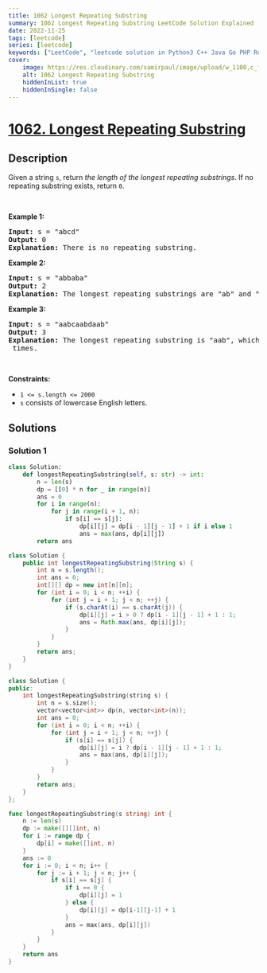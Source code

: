 ```yaml
---
title: 1062 Longest Repeating Substring
summary: 1062 Longest Repeating Substring LeetCode Solution Explained
date: 2022-11-25
tags: [leetcode]
series: [leetcode]
keywords: ["LeetCode", "leetcode solution in Python3 C++ Java Go PHP Ruby Swift TypeScript Rust C# JavaScript C", "1062 Longest Repeating Substring LeetCode Solution Explained in all languages"]
cover:
    image: https://res.cloudinary.com/samirpaul/image/upload/w_1100,c_fit,co_rgb:FFFFFF,l_text:Arial_75_bold:1062 Longest Repeating Substring - Solution Explained/problem-solving.webp
    alt: 1062 Longest Repeating Substring
    hiddenInList: true
    hiddenInSingle: false
---
```



# [1062. Longest Repeating Substring](https://leetcode.com/problems/longest-repeating-substring)


## Description

<p>Given a string <code>s</code>, return <em>the length of the longest repeating substrings</em>. If no repeating substring exists, return <code>0</code>.</p>

<p>&nbsp;</p>
<p><strong class="example">Example 1:</strong></p>

<pre>
<strong>Input:</strong> s = &quot;abcd&quot;
<strong>Output:</strong> 0
<strong>Explanation: </strong>There is no repeating substring.
</pre>

<p><strong class="example">Example 2:</strong></p>

<pre>
<strong>Input:</strong> s = &quot;abbaba&quot;
<strong>Output:</strong> 2
<strong>Explanation: </strong>The longest repeating substrings are &quot;ab&quot; and &quot;ba&quot;, each of which occurs twice.
</pre>

<p><strong class="example">Example 3:</strong></p>

<pre>
<strong>Input:</strong> s = &quot;aabcaabdaab&quot;
<strong>Output:</strong> 3
<strong>Explanation: </strong>The longest repeating substring is &quot;aab&quot;, which occurs <code>3</code> times.
</pre>

<p>&nbsp;</p>
<p><strong>Constraints:</strong></p>

<ul>
	<li><code>1 &lt;= s.length &lt;= 2000</code></li>
	<li><code>s</code> consists of lowercase English letters.</li>
</ul>

## Solutions

### Solution 1

<!-- tabs:start -->

```python
class Solution:
    def longestRepeatingSubstring(self, s: str) -> int:
        n = len(s)
        dp = [[0] * n for _ in range(n)]
        ans = 0
        for i in range(n):
            for j in range(i + 1, n):
                if s[i] == s[j]:
                    dp[i][j] = dp[i - 1][j - 1] + 1 if i else 1
                    ans = max(ans, dp[i][j])
        return ans
```

```java
class Solution {
    public int longestRepeatingSubstring(String s) {
        int n = s.length();
        int ans = 0;
        int[][] dp = new int[n][n];
        for (int i = 0; i < n; ++i) {
            for (int j = i + 1; j < n; ++j) {
                if (s.charAt(i) == s.charAt(j)) {
                    dp[i][j] = i > 0 ? dp[i - 1][j - 1] + 1 : 1;
                    ans = Math.max(ans, dp[i][j]);
                }
            }
        }
        return ans;
    }
}
```

```cpp
class Solution {
public:
    int longestRepeatingSubstring(string s) {
        int n = s.size();
        vector<vector<int>> dp(n, vector<int>(n));
        int ans = 0;
        for (int i = 0; i < n; ++i) {
            for (int j = i + 1; j < n; ++j) {
                if (s[i] == s[j]) {
                    dp[i][j] = i ? dp[i - 1][j - 1] + 1 : 1;
                    ans = max(ans, dp[i][j]);
                }
            }
        }
        return ans;
    }
};
```

```go
func longestRepeatingSubstring(s string) int {
	n := len(s)
	dp := make([][]int, n)
	for i := range dp {
		dp[i] = make([]int, n)
	}
	ans := 0
	for i := 0; i < n; i++ {
		for j := i + 1; j < n; j++ {
			if s[i] == s[j] {
				if i == 0 {
					dp[i][j] = 1
				} else {
					dp[i][j] = dp[i-1][j-1] + 1
				}
				ans = max(ans, dp[i][j])
			}
		}
	}
	return ans
}
```

<!-- tabs:end -->

<!-- end -->
